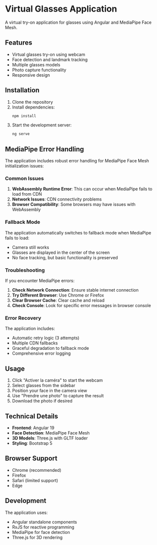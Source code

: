 # Virtual Glasses Application

A virtual try-on application for glasses using Angular and MediaPipe Face Mesh.

## Features

- Virtual glasses try-on using webcam
- Face detection and landmark tracking
- Multiple glasses models
- Photo capture functionality
- Responsive design

## Installation

1. Clone the repository
2. Install dependencies:
   ```bash
   npm install
   ```
3. Start the development server:
   ```bash
   ng serve
   ```

## MediaPipe Error Handling

The application includes robust error handling for MediaPipe Face Mesh initialization issues:

### Common Issues

1. **WebAssembly Runtime Error**: This can occur when MediaPipe fails to load from CDN
2. **Network Issues**: CDN connectivity problems
3. **Browser Compatibility**: Some browsers may have issues with WebAssembly

### Fallback Mode

The application automatically switches to fallback mode when MediaPipe fails to load:
- Camera still works
- Glasses are displayed in the center of the screen
- No face tracking, but basic functionality is preserved

### Troubleshooting

If you encounter MediaPipe errors:

1. **Check Network Connection**: Ensure stable internet connection
2. **Try Different Browser**: Use Chrome or Firefox
3. **Clear Browser Cache**: Clear cache and reload
4. **Check Console**: Look for specific error messages in browser console

### Error Recovery

The application includes:
- Automatic retry logic (3 attempts)
- Multiple CDN fallbacks
- Graceful degradation to fallback mode
- Comprehensive error logging

## Usage

1. Click "Activer la caméra" to start the webcam
2. Select glasses from the sidebar
3. Position your face in the camera view
4. Use "Prendre une photo" to capture the result
5. Download the photo if desired

## Technical Details

- **Frontend**: Angular 19
- **Face Detection**: MediaPipe Face Mesh
- **3D Models**: Three.js with GLTF loader
- **Styling**: Bootstrap 5

## Browser Support

- Chrome (recommended)
- Firefox
- Safari (limited support)
- Edge

## Development

The application uses:
- Angular standalone components
- RxJS for reactive programming
- MediaPipe for face detection
- Three.js for 3D rendering
